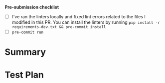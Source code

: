 <!-- Thanks for submitting a pull request! We appreciate you spending the time to work on these changes. Please provide enough information so that others can review your pull request. -->

**Pre-submission checklist**
- [ ] I've ran the linters locally and fixed lint errors related to the files I modified in this PR. You can install the linters by running `pip install -r requirements-dev.txt && pre-commit install`
- [ ] `pre-commit run`

# Summary

<!-- Explain the motivation for making this change and any other context that you think would help reviewers of your code. What existing problem does the pull request solve? -->

# Test Plan

<!-- Demonstrate the code is solid. Example: The exact commands you ran and their output, screenshots / videos if the pull request changes the user interface. How exactly did you verify that your PR solves the issue you wanted to solve? -->

<!-- If a relevant Github issue exists for this PR, please make sure you link that issue to this PR -->
